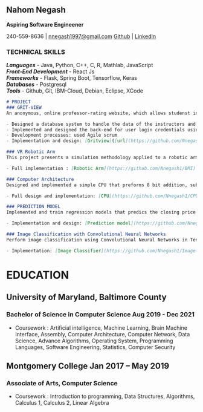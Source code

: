 ## Nahom Negash

**Aspiring Software Engineener**

240-559-8636 | nnegash1997@gmail.com
[Github](https://github.com/Nnegash1) | [LinkedIn](www.linkedin.com/in/nahomnegash)

### TECHNICAL SKILLS
***Languages*** - Java, Python, C++, C, R, Mathlab, JavaScript <br />
***Front-End Development*** - React Js <br />
***Frameworks*** - Flask, Spring Boot, Tensorflow, Keras <br />
***Databases*** - Postgresql <br />
***Tools*** - Github, Git, IBM-Cloud, Debian, Eclipse, XCode <br />

``` markdown 
# PROJECT
### GRIT-VIEW
An anonymous, online professor-rating website, which allows studenst in University of Maryland Baltimore County to share classroom experiences to help fellow students make critical education choices. 

- Designed a database system to handle the data of the instructors and all the courses thought in UMBC using PostgreSQL
- Implemented and designed the back-end for user login credentials using Flask, python, and PostgreSQL.
- Development processes: used Agile scrum
- Implementation and design: [Gritview]([url](https://github.com/Nnegash1/GritView))

### VR Robotic Arm
This project presents a simulation methodology applied to a robotic arm. Its goal is to allow the arm perform easy movement in a 2d environment. The robotic arm is designed in Vrealm, a 3d rendering application, and the movement of the arm is implemented by using Matlab. The work includes mathematical modeling of the arms movement by using inverse kinematics.

- Full implementation : [Robotic Arm](https://github.com/Nnegash1/BMI)

### Computer Architecture 
Designed and implemented a simple CPU that preforms 8 bit addition, subtraction, and bit-wise operations using MATLAB.

- Full design and implementation: [CPU](https://github.com/Nnegash1/CPU_Implementation)

### PREDICTION MODEL
Implemented and train regression models that predics the closing price of **Apple Stock Index AAPL** with **99% accuracy**. 

- Implementation and design: [Prediction model](https://github.com/Nnegash1/stock_prediction_model)

### Image Classification with Convolutional Neural Networks
Perform image classification using Convolutional Neural Networks in Tensorflow and keras on [CIFAR-10](https://www.cs.toronto.edu/~kriz/cifar.html) dataset. The final model has a complex architectire with stacked convolutional models, maxpooling, droupout and dense layers. Furthermore, the model uses learning rate scheduling and early stopping. The final model perfromed 88% accuracy.

- Implementation: [Image Classifier](https://github.com/Nnegash1/Image-Classification-with-CNN/blob/main/Image_classification_CNN.ipynb)

```
# EDUCATION
## University of Maryland, Baltimore County
### Bachelor of Science in Computer Science                                  Aug 2019 - Dec 2021
  - Coursework : Artificial intelligence, Machine Learning, Brain Machine Interface, Assembly, Computer Architecture, Computer Network, Data Science, Advance Algorithms, Operating System, Programming Languages, Software Engineering, Statistics, Computer Security
  
## Montgomery College                                                      Jan 2017 – May 2019
### Associate of Arts, Computer Science
  - Coursework : Introduction to programming, Data Structures, Algorithms, Calculus 1, Calculus 2, Linear Algebra

